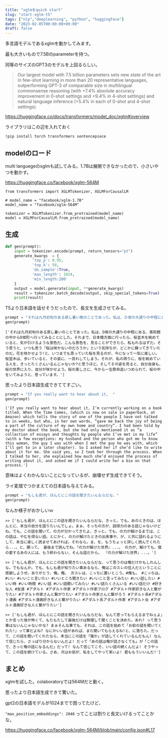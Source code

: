 ```yaml
---
title: "xglmをquick start"
slug: "start-xglm-t5"
tags: ["nlp","deeplearning", "python", "huggingface"]
date: "2023-02-05T00:00:00+09:00"
draft: false
---
```


多言語モデルであるxglmを動かしてみます。

最も大きいもので7.5Bのparameterを持つ。

同等のサイズのGPT3のモデルを上回るらしい。

>  Our largest model with 7.5 billion parameters sets new state of the art in few-shot learning in more than 20 representative languages, outperforming GPT-3 of comparable size in multilingual commonsense reasoning (with +7.4% absolute accuracy improvement in 0-shot settings and +9.4% in 4-shot settings) and natural language inference (+5.4% in each of 0-shot and 4-shot settings).

https://huggingface.co/docs/transformers/model_doc/xglm#overview


ライブラリはこの辺を入れておく 
```
!pip install torch transformers sentencepiece
```

## modelのロード
multi languegeのxglmも試してみる。1.7Bは展開できなかったので、小さいやつを動かす。

https://huggingface.co/facebook/xglm-564M

```python=
from transformers import XGLMTokenizer, XGLMForCausalLM

# model_name = "facebook/xglm-1.7B"
model_name = "facebook/xglm-564M"

tokenizer = XGLMTokenizer.from_pretrained(model_name)
model = XGLMForCausalLM.from_pretrained(model_name)
```

## 生成
```python
def gen(prompt):
    input = tokenizer.encode(prompt, return_tensors="pt")
    generate_kwargs  = {
            'top_p': 0.95,
            'top_k': 50,
            'do_sample':True,
            'max_length': 1024,
            'min_length:200'
    }
    output = model.generate(input, **generate_kwargs)
    result = tokenizer.batch_decode(output, skip_special_tokens=True)
    print(result)
```

T5より日本語を話せそうだったので、長文を生成させてみる。

```python
prompt = "それは九月初旬のある蒸し暑い晩のことであった。私は、Ｄ坂の大通りの中程にある、"
gen(prompt)
```

```
['それは九月初旬のある蒸し暑いのことであった。私は、D坂の大通りの中程にある、美術館の中からD坂町へ行ってみることにした。それまで、日本橋方面に行ったら、桜並木を眺めていると、気が引けるような景色だ。こんな景色を、見ることができたら、私もれるはずだ。そう思うと、いつも思う「桜は咲かないのだろうか」という気持ちが、どこかに蘇ってきていたのだ。花を咲かせよう!と、いつまでも思っていた桜を見るのが、今になって一気に楽しい。桜並木は、歩いていると、その姿に、一目れしてしまう。それが、私の周りに、桜を眺めている人を、きっとたくさんいるんじゃないか?と思うほど。そしてその姿を見ると、自分自身も、桜の世界に入り、自分が咲かせよう。桜の美しさに、今から一生懸命追いつめられて、桜の中をいてみようと、思っています。']
```

思ったより日本語生成できててすごい。

```python
prompt = "If you really want to hear about it,  "
gen(prompt)
```

```
['If you really want to hear about it, I’m currently working on a book titled, When the Time Comes, (which is now on sale in paperback, at Amazon) which tells the story of one of the people I have not talked to in weeks, but who, in her own words, “gave me back the joy of being a part of the culture of my own home and country”. I had been told by my doctor about the book, but she had only mentioned it as “a collection of essays and thoughts by people who I’ve met in my life” (with a few exceptions: my husband and the person who got me to know this woman, the guy I was with when I met the guy he was with, which I’ll get to in a later chapter). So I asked her if she’d like to write about it for me. She said yes, so I took her through the process. When I talked to her, she explained how much she’d enjoyed the process of writing about it, and asked me if I could write her a bio on that process.']
```

意味はよくわかんないことになっているが、崩壊せず生成できてそう。


ライ麦畑でつかまえての日本語も与えてみる。

```python
prompt = "もしも君が、ほんとにこの話を聞きたいんならだな、"
gen(prompt)
```

なんか様子がおかしいｗ

```
>> ['もしも君が、ほんとにこの話を聞きたいんならだな、きっと。でも、あのときのは、ほんとに、本当の自分を語りたいんでしょ。まぁ、そっちの方が、説得力のある話じゃないけどね。でも、この話を聞いて、の力が分かってきたよ、きっと。でも、の力が解けるまでは、この話は、やむを得ない話。とにかく、の力が解けたときの出来事や、が、と共に語れるようにして、本当に楽しく読ませてあげれば。それなら。ま、を、もうちょっと詳しく読んでくれたら...。と、願って。 最後まで読んでね。『の力が解けた世界』...。 の力が、解けても、僕の愛するあの人には、もう終わらない、そんな話だから。 『の力が解けた世界』...。']

>> ['もしも君が、ほんとにこの話を聞きたいんならだな、って思うのは俺だけかもしれんしな。でもなんか。でも、もしも君が知りたい事あるなら、俺はこのスレの住人だということに感謝しようぜ。ありがとう、俺。俺。 次スレは、こっちに置いとこう。#俺も。 #こっちは。 #いい #いいこと言いたい #いいところ聞きたい #いいこと言ってみたい #いい話したい #いい時 #いい時間 #いい話 #いい話聞いてみたい #いい話たくさんいる #いい話だけ #好きな人 #友達 #アダルト #アダルト作家 #アダルト作家ブログ #アダルト作家好きな人と繋がりたい #アダルト作家さんと繋がりたい #アダルト作家さんと繋がろう #アダルト系#アダルト漫画 #アダルト漫画好きな人と繋がりたい #アダルト系アダルト作家 #アダルト女 #アダルト漫画好きな人と繋がりたい']

>> ['もしも君が、ほんとにこの話を聞きたいんならだな、なんて思ってもらえるまでねぇよ」とか言った後が怖くて、もたもたして最後だけは無理して聞くことを決めた。あれ? って思う事はないんじゃないかな? まぁそんな事でも、それは、この話を始めて「お前の話を聞いてくれた!」って事だよね? なにかいい話があれば、また聞いてもらえるね!と、に落ちた。だって、この話を聞いてくれたなら、本当にこの話を「誰か」が話してくれているんだもん! なんて信じたら、さっぱり分からないんだよ! だって「あの話は俺が話さなくても」が「この話で、きっと俺の話になるんだ」だって! なんて信じてこそ、いい話の続くんだよ! そうやって、この話を続けている。さあ、次はお前が、私をしてやって来いよ! 君ももういいんだ!']
```


## まとめ
xglmを試した。colaboratoryでは564Mだと動く。

思ったより日本語生成できて驚いた。

gpt2の日本語モデルが1024までで困ってたけど、

`"max_position_embeddings": 2048` ってことは割りと長文いけるってことかな。

https://huggingface.co/facebook/xglm-564M/blob/main/config.json#L17



